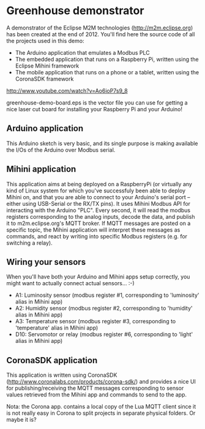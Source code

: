 # Greenhouse demonstrator #

A demonstrator of the Eclipse M2M technologies (http://m2m.eclipse.org) has been created at the end of 2012.
You'll find here the source code of all the projects used in this demo: 

* The Arduino application that emulates a Modbus PLC
* The embedded application that runs on a Raspberry Pi, written using the Eclipse Mihini framework 
* The mobile application that runs on a phone or a tablet, written using the CoronaSDK framework

http://www.youtube.com/watch?v=Ao6ioP7s9_8

greenhouse-demo-board.eps is the vector file you can use for getting a nice laser cut board for installing your Raspberry Pi and your Arduino!

## Arduino application ##

This Arduino sketch is very basic, and its single purpose is making available the I/Os of the Arduino over Modbus serial.

## Mihini application ##

This application aims at being deployed on a RaspberryPi (or virtually any kind of Linux system for which you've successfuly been able to deploy Mihini on, and that you are able to connect to your Arduino's serial port – either using USB-Serial or the RX/TX pins).
It uses Mihini Modbus API for interacting with the Arduino "PLC". Every second, it will read the modbus registers corresponding to the analog inputs, decode the data, and publish it to m2m.eclipse.org's MQTT broker. If MQTT messages are posted on a specific topic, the Mihini application will interpret these messages as commands, and react by writing into specific Modbus registers (e.g. for switching a relay).

## Wiring your sensors ##

When you'll have both your Arduino and Mihini apps setup correctly, you might want to actually connect actual sensors... :-)

* A1: Luminosity sensor (modbus register #1, corresponding to 'luminosity' alias in Mihini app)
* A2: Humidity sensor (modbus register #2, corresponding to 'humidity' alias in Mihini app)
* A3: Temperature sensor (modbus register #3, corresponding to 'temperature' alias in Mihini app)
* D10: Servomotor or relay (modbus register #6, corresponding to 'light' alias in Mihini app)


## CoronaSDK application ##

This application is written using CoronaSDK (http://www.coronalabs.com/products/corona-sdk/) and provides a nice UI for publishing/receiving the MQTT messages corresponding to sensor values retrieved from the Mihini app and commands to send to the app.

Nota: the Corona app. contains a local copy of the Lua MQTT client since it is not really easy in Corona to split projects in separate physical folders. Or maybe it is?